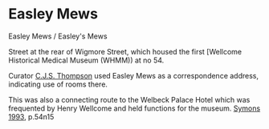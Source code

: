 # Easley Mews

Easley Mews / Easley's Mews

Street at the rear of Wigmore Street, which housed the first \[Wellcome Historical Medical Museum \(WHMM\)\) at no 54.

Curator [C.J.S. Thompson](https://github.com/wellcomecollection/transcribe-wellcome/tree/2609cc68a2c1fd291dbdf143ba793aa71ae9b8c6/researching-the-museum-and-library/places/Thompson,%20Charles%20John%20Samuel/README.md) used Easley Mews as a correspondence address, indicating use of rooms there.

This was also a connecting route to the Welbeck Palace Hotel which was frequented by Henry Wellcome and held functions for the museum. [Symons 1993](https://archive.org/details/Symons1993/mode/2up), p.54n15



